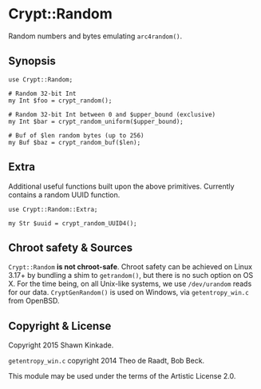 # Crypt::Random
Random numbers and bytes emulating `arc4random()`.


## Synopsis
```
use Crypt::Random;

# Random 32-bit Int
my Int $foo = crypt_random();

# Random 32-bit Int between 0 and $upper_bound (exclusive)
my Int $bar = crypt_random_uniform($upper_bound);

# Buf of $len random bytes (up to 256)
my Buf $baz = crypt_random_buf($len);
```

## Extra
Additional useful functions built upon the above primitives. Currently contains
a random UUID function.
```
use Crypt::Random::Extra;

my Str $uuid = crypt_random_UUID4();
```

## Chroot safety & Sources
`Crypt::Random` **is not chroot-safe**. Chroot safety can be achieved
on Linux 3.17+ by bundling a shim to `getrandom()`, but there is no
such option on OS X. For the time being, on all Unix-like systems, we use
`/dev/urandom` reads for our data. `CryptGenRandom()` is used on
Windows, via `getentropy_win.c` from OpenBSD.

## Copyright & License
Copyright 2015 Shawn Kinkade.

`getentropy_win.c` copyright 2014 Theo de Raadt, Bob Beck.

This module may be used under the terms of the Artistic License 2.0.
